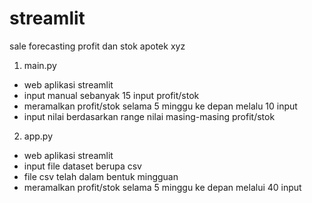 # streamlit
sale forecasting profit dan stok apotek xyz

1. main.py
- web aplikasi streamlit
- input manual sebanyak 15 input profit/stok
- meramalkan profit/stok selama 5 minggu ke depan melalu 10 input
- input nilai berdasarkan range nilai masing-masing profit/stok

2. app.py
- web aplikasi streamlit
- input file dataset berupa csv
- file csv telah dalam bentuk mingguan
- meramalkan profit/stok selama 5 minggu ke depan melalui 40 input

